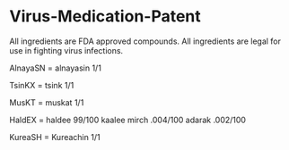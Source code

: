 # Virus-Medication-Patent
All ingredients are FDA approved compounds.
All ingredients are legal for use in fighting virus infections.

AlnayaSN = alnayasin 1/1

TsinKX = tsink 1/1

MusKT = muskat 1/1

HaldEX = haldee 99/100
kaalee mirch .004/100
adarak .002/100

KureaSH = Kureachin 1/1
